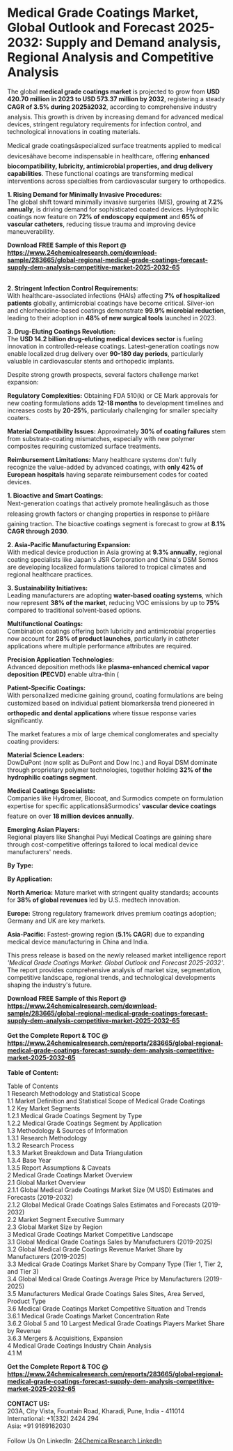 <h1>Medical Grade Coatings Market, Global Outlook and Forecast 2025-2032: Supply and Demand analysis, Regional Analysis and Competitive Analysis</h1><p>The global <strong>medical grade coatings market</strong> is projected to grow from <strong>USD 420.70 million in 2023 to USD 573.37 million by 2032</strong>, registering a steady <strong>CAGR of 3.5% during 2025â2032</strong>, according to comprehensive industry analysis. This growth is driven by increasing demand for advanced medical devices, stringent regulatory requirements for infection control, and technological innovations in coating materials.</p><p>Medical grade coatingsâspecialized surface treatments applied to medical devicesâhave become indispensable in healthcare, offering <strong>enhanced biocompatibility, lubricity, antimicrobial properties, and drug delivery capabilities</strong>. These functional coatings are transforming medical interventions across specialties from cardiovascular surgery to orthopedics.</p><p><strong>1. Rising Demand for Minimally Invasive Procedures:</strong><br>
The global shift toward minimally invasive surgeries (MIS), growing at <strong>7.2% annually</strong>, is driving demand for sophisticated coated devices. Hydrophilic coatings now feature on <strong>72% of endoscopy equipment</strong> and <strong>65% of vascular catheters</strong>, reducing tissue trauma and improving device maneuverability.</p><div><b>Download FREE Sample of this Report @ 
            <a href="https://www.24chemicalresearch.com/download-sample/283665/global-regional-medical-grade-coatings-forecast-supply-dem-analysis-competitive-market-2025-2032-65">
            https://www.24chemicalresearch.com/download-sample/283665/global-regional-medical-grade-coatings-forecast-supply-dem-analysis-competitive-market-2025-2032-65</a></b></div><br><p><strong>2. Stringent Infection Control Requirements:</strong><br>
With healthcare-associated infections (HAIs) affecting <strong>7% of hospitalized patients</strong> globally, antimicrobial coatings have become critical. Silver-ion and chlorhexidine-based coatings demonstrate <strong>99.9% microbial reduction</strong>, leading to their adoption in <strong>48% of new surgical tools</strong> launched in 2023.</p><p><strong>3. Drug-Eluting Coatings Revolution:</strong><br>
The <strong>USD 14.2 billion drug-eluting medical devices sector</strong> is fueling innovation in controlled-release coatings. Latest-generation coatings now enable localized drug delivery over <strong>90-180 day periods</strong>, particularly valuable in cardiovascular stents and orthopedic implants.</p><p>Despite strong growth prospects, several factors challenge market expansion:</p><p><strong>Regulatory Complexities:</strong> Obtaining FDA 510(k) or CE Mark approvals for new coating formulations adds <strong>12-18 months</strong> to development timelines and increases costs by <strong>20-25%</strong>, particularly challenging for smaller specialty coaters.</p><p><strong>Material Compatibility Issues:</strong> Approximately <strong>30% of coating failures</strong> stem from substrate-coating mismatches, especially with new polymer composites requiring customized surface treatments.</p><p><strong>Reimbursement Limitations:</strong> Many healthcare systems don't fully recognize the value-added by advanced coatings, with <strong>only 42% of European hospitals</strong> having separate reimbursement codes for coated devices.</p><p><strong>1. Bioactive and Smart Coatings:</strong><br>
Next-generation coatings that actively promote healingâsuch as those releasing growth factors or changing properties in response to pHâare gaining traction. The bioactive coatings segment is forecast to grow at <strong>8.1% CAGR through 2030</strong>.</p><p><strong>2. Asia-Pacific Manufacturing Expansion:</strong><br>
With medical device production in Asia growing at <strong>9.3% annually</strong>, regional coating specialists like Japan's JSR Corporation and China's DSM Somos are developing localized formulations tailored to tropical climates and regional healthcare practices.</p><p><strong>3. Sustainability Initiatives:</strong><br>
Leading manufacturers are adopting <strong>water-based coating systems</strong>, which now represent <strong>38% of the market</strong>, reducing VOC emissions by up to <strong>75%</strong> compared to traditional solvent-based options.</p><p><strong>Multifunctional Coatings:</strong><br>
    Combination coatings offering both lubricity and antimicrobial properties now account for <strong>28% of product launches</strong>, particularly in catheter applications where multiple performance attributes are required.</p><p><strong>Precision Application Technologies:</strong><br>
    Advanced deposition methods like <strong>plasma-enhanced chemical vapor deposition (PECVD)</strong> enable ultra-thin (
    </p><p><strong>Patient-Specific Coatings:</strong><br>
    With personalized medicine gaining ground, coating formulations are being customized based on individual patient biomarkersâa trend pioneered in <strong>orthopedic and dental applications</strong> where tissue response varies significantly.</p><p>The market features a mix of large chemical conglomerates and specialty coating providers:</p><p><strong>Material Science Leaders:</strong><br>
DowDuPont (now split as DuPont and Dow Inc.) and Royal DSM dominate through proprietary polymer technologies, together holding <strong>32% of the hydrophilic coatings segment</strong>.</p><p><strong>Medical Coatings Specialists:</strong><br>
Companies like Hydromer, Biocoat, and Surmodics compete on formulation expertise for specific applicationsâSurmodics' <strong>vascular device coatings</strong> feature on over <strong>18 million devices annually</strong>.</p><p><strong>Emerging Asian Players:</strong><br>
Regional players like Shanghai Puyi Medical Coatings are gaining share through cost-competitive offerings tailored to local medical device manufacturers' needs.</p><p><strong>By Type:</strong></p><p><strong>By Application:</strong></p><p><strong>North America:</strong> Mature market with stringent quality standards; accounts for <strong>38% of global revenues</strong> led by U.S. medtech innovation.</p><p><strong>Europe:</strong> Strong regulatory framework drives premium coatings adoption; Germany and UK are key markets.</p><p><strong>Asia-Pacific:</strong> Fastest-growing region (<strong>5.1% CAGR</strong>) due to expanding medical device manufacturing in China and India.</p><p>This press release is based on the newly released market intelligence report <em>'Medical Grade Coatings Market: Global Outlook and Forecast 2025-2032'</em>. The report provides comprehensive analysis of market size, segmentation, competitive landscape, regional trends, and technological developments shaping the industry's future.</p><div><b>Download FREE Sample of this Report @ 
            <a href="https://www.24chemicalresearch.com/download-sample/283665/global-regional-medical-grade-coatings-forecast-supply-dem-analysis-competitive-market-2025-2032-65">
            https://www.24chemicalresearch.com/download-sample/283665/global-regional-medical-grade-coatings-forecast-supply-dem-analysis-competitive-market-2025-2032-65</a></b></div><br><div><b>Get the Complete Report & TOC @ 
            <a href="https://www.24chemicalresearch.com/reports/283665/global-regional-medical-grade-coatings-forecast-supply-dem-analysis-competitive-market-2025-2032-65">
            https://www.24chemicalresearch.com/reports/283665/global-regional-medical-grade-coatings-forecast-supply-dem-analysis-competitive-market-2025-2032-65</a></b></div><br>
            <b>Table of Content:</b><p>Table of Contents<br />
1 Research Methodology and Statistical Scope<br />
1.1 Market Definition and Statistical Scope of Medical Grade Coatings<br />
1.2 Key Market Segments<br />
1.2.1 Medical Grade Coatings Segment by Type<br />
1.2.2 Medical Grade Coatings Segment by Application<br />
1.3 Methodology & Sources of Information<br />
1.3.1 Research Methodology<br />
1.3.2 Research Process<br />
1.3.3 Market Breakdown and Data Triangulation<br />
1.3.4 Base Year<br />
1.3.5 Report Assumptions & Caveats<br />
2 Medical Grade Coatings Market Overview<br />
2.1 Global Market Overview<br />
2.1.1 Global Medical Grade Coatings Market Size (M USD) Estimates and Forecasts (2019-2032)<br />
2.1.2 Global Medical Grade Coatings Sales Estimates and Forecasts (2019-2032)<br />
2.2 Market Segment Executive Summary<br />
2.3 Global Market Size by Region<br />
3 Medical Grade Coatings Market Competitive Landscape<br />
3.1 Global Medical Grade Coatings Sales by Manufacturers (2019-2025)<br />
3.2 Global Medical Grade Coatings Revenue Market Share by Manufacturers (2019-2025)<br />
3.3 Medical Grade Coatings Market Share by Company Type (Tier 1, Tier 2, and Tier 3)<br />
3.4 Global Medical Grade Coatings Average Price by Manufacturers (2019-2025)<br />
3.5 Manufacturers Medical Grade Coatings Sales Sites, Area Served, Product Type<br />
3.6 Medical Grade Coatings Market Competitive Situation and Trends<br />
3.6.1 Medical Grade Coatings Market Concentration Rate<br />
3.6.2 Global 5 and 10 Largest Medical Grade Coatings Players Market Share by Revenue<br />
3.6.3 Mergers & Acquisitions, Expansion<br />
4 Medical Grade Coatings Industry Chain Analysis<br />
4.1 M</p><div><b>Get the Complete Report & TOC @ 
            <a href="https://www.24chemicalresearch.com/reports/283665/global-regional-medical-grade-coatings-forecast-supply-dem-analysis-competitive-market-2025-2032-65">
            https://www.24chemicalresearch.com/reports/283665/global-regional-medical-grade-coatings-forecast-supply-dem-analysis-competitive-market-2025-2032-65</a></b></div><br><b>CONTACT US:</b><br>
            203A, City Vista, Fountain Road, Kharadi, Pune, India - 411014<br>
            International: +1(332) 2424 294<br>
            Asia: +91 9169162030 <br><br>
            Follow Us On LinkedIn: <a href="https://www.linkedin.com/company/24chemicalresearch/">24ChemicalResearch LinkedIn</a>